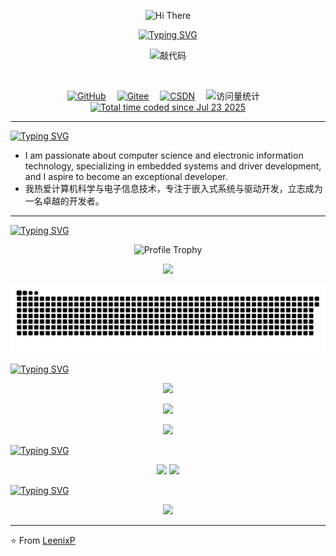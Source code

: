 
<p align="center">
    <!-- https://github.com/kyechan99/capsule-render -->
    <img src="https://capsule-render.vercel.app/api?type=waving&color=gradient&height=300&&section=header&text=Hello&fontSize=90&fontAlign=50&fontAlignY=30&desc=I%20am%20LeenixP&descAlign=50&descSize=30&descAlignY=60&animation=twinkling" alt="Hi There" title="Hi There"/>
</p>

<p align="center">
    <a href="https://git.io/typing-svg"><img src="https://readme-typing-svg.demolab.com?font=Fira+Code&duration=2500&pause=1000&center=true&vCenter=true&width=435&separator=%3C&lines=printk(KERN_INFO+%22Hello+World%5Cn%22);" alt="Typing SVG" /></a>
</p>

<p align="center">
  <img height="200" src="https://cdn.jsdelivr.net/gh/LeenixP/LeenixP@main/assets/coding-dark.gif" alt="敲代码" />
</p>

<div>&nbsp;</div>

<p align="center">
    <!-- https://github.com/badges/shields --> 
    <a href="https://github.com/LeenixP"><img src="https://img.shields.io/badge/GitHub-LeenixP-blue?logo=github" alt="GitHub" title="GitHub" /></a>&emsp;
    <a href="https://gitee.com/honmy2002"><img src="https://img.shields.io/badge/Gitee-honmy2002-red?logo=gitee" alt="Gitee" title="Gitee" /></a>&emsp;
    <a href="https://blog.csdn.net/honmy18"><img src="https://img.shields.io/badge/CSDN-honmy18-orange?logo=csdn" alt="CSDN" title="CSDN" /></a>&emsp;
    <img src="https://komarev.com/ghpvc/?username=LeenixP&label=Views&color=orange&style=flat" alt="访问量统计" />&emsp;
    <a href="https://wakatime.com/@6c7597f8-19dc-45ef-9611-3e4be53fd727"><img src="https://wakatime.com/badge/user/6c7597f8-19dc-45ef-9611-3e4be53fd727.svg" alt="Total time coded since Jul 23 2025" /></a>
</p>

---

<!-- ### About Me 大标题 -->

<a href="https://git.io/typing-svg"><img src="https://readme-typing-svg.demolab.com?font=Fira+Code&weight=600&size=25&duration=2500&pause=1000&color=BA55D3FF&width=435&lines=About+Me" alt="Typing SVG" /></a>

- I am passionate about computer science and electronic information technology, specializing in embedded systems and driver development, and I aspire to become an exceptional developer.
- 我热爱计算机科学与电子信息技术，专注于嵌入式系统与驱动开发，立志成为一名卓越的开发者。

---

<!-- ### My GitHub Contributions 大标题 -->

<a href="https://git.io/typing-svg"><img src="https://readme-typing-svg.demolab.com?font=Fira+Code&weight=600&size=25&duration=2500&pause=1000&color=BA55D3FF&width=435&lines=My+GitHub+Contributions" alt="Typing SVG" /></a>


<p align="center">
    <!-- https://github.com/ryo-ma/github-profile-trophy -->
    <!-- rules: https://github.com/ryo-ma/github-profile-trophy/blob/master/src/trophy.ts -->
    <img src="https://github-profile-trophy.vercel.app/?username=LeenixP&no-bg=true&no-frame=true&theme=algolia&title=-MultiLanguage&column=9" alt="Profile Trophy" title="Profile Trophy" />
</p>


<p align="center">
  <img src="https://github-readme-activity-graph.vercel.app/graph?username=LeenixP&theme=github-compact&hide_border=true&area=true" />
</p>

<p align="center">
    <picture>
      <source media="(prefers-color-scheme: dark)" srcset="https://raw.githubusercontent.com/LeenixP/LeenixP/output/github-contribution-grid-snake-dark.svg">
      <source media="(prefers-color-scheme: light)" srcset="https://raw.githubusercontent.com/LeenixP/LeenixP/output/github-contribution-grid-snake.svg">
      <img alt="github contribution grid snake animation" src="https://raw.githubusercontent.com/LeenixP/LeenixP/output/github-contribution-grid-snake.svg">
    </picture>
</p>

<!-- ### My Technical Stack (Excerpt) 大标题 -->

<a href="https://git.io/typing-svg"><img src="https://readme-typing-svg.demolab.com?font=Fira+Code&weight=600&size=25&duration=2500&pause=1000&color=BA55D3FF&width=435&lines=My+Technical+Stack+(Excerpt)" alt="Typing SVG" /></a>


<p align="center">
  <!-- "https://go-skill-icons.vercel.app/" -->
  <a>
    <img
      src="https://go-skill-icons.vercel.app/api/icons?i=c,cpp,py"
    />
  </a>
</p>


<p align="center">
  <!-- "https://go-skill-icons.vercel.app/" -->
  <a>
    <img
      src="https://go-skill-icons.vercel.app/api/icons?i=linux,ubuntu,debian,android,windows,arch"
    />
  </a>
</p>


<p align="center">
  <!-- "https://go-skill-icons.vercel.app/" -->
  <a>
    <img
      src="https://go-skill-icons.vercel.app/api/icons?i=docker,vim,md,bash,git,qt,sqlite,vscode,ollama,raspberrypi,cmake,clion,wsl"
    />
  </a>
</p>


<!-- ### My Stats 大标题 -->

<a href="https://git.io/typing-svg"><img src="https://readme-typing-svg.demolab.com?font=Fira+Code&weight=600&size=25&duration=2500&pause=1000&color=BA55D3FF&width=435&lines=My+Stats" alt="Typing SVG" /></a>


<p align="center">
  <img height="160"src="https://streak-stats.demolab.com?user=LeenixP&date_format=%5BY.%5Dn.j&mode=weekly" /> 
  <img height="160"src="https://github-readme-stats.vercel.app/api?username=LeenixP&show_icons=true" />
</p>

<!-- ### My WakaTime 大标题 -->

<a href="https://git.io/typing-svg"><img src="https://readme-typing-svg.demolab.com?font=Fira+Code&weight=600&size=25&duration=2500&pause=1000&color=BA55D3FF&width=435&lines=My+WakaTime" alt="Typing SVG" /></a>

<p align="center">
  <img src="https://github-readme-stats.vercel.app/api/wakatime?username=LeenixP&theme=transparent&hide_border=true&layout=compact&langs_count=22" />
</p>

---

⭐️ From [LeenixP](https://github.com/LeenixP)
